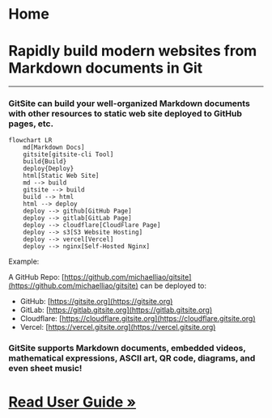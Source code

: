 # Home

# Rapidly build modern websites from Markdown documents in Git

---

### GitSite can build your well-organized Markdown documents with other resources to static web site deployed to GitHub pages, etc.

```mermaid
flowchart LR
    md[Markdown Docs]
    gitsite[gitsite-cli Tool]
    build{Build}
    deploy{Deploy}
    html[Static Web Site]
    md --> build
    gitsite --> build
    build --> html
    html --> deploy
    deploy --> github[GitHub Page]
    deploy --> gitlab[GitLab Page]
    deploy --> cloudflare[CloudFlare Page]
    deploy --> s3[S3 Website Hosting]
    deploy --> vercel[Vercel]
    deploy --> nginx[Self-Hosted Nginx]
```

Example:

A GitHub Repo: [https://github.com/michaelliao/gitsite](https://github.com/michaelliao/gitsite) can be deployed to:

- GitHub: [https://gitsite.org](https://gitsite.org)
- GitLab: [https://gitlab.gitsite.org](https://gitlab.gitsite.org)
- Cloudflare: [https://cloudflare.gitsite.org](https://cloudflare.gitsite.org)
- Vercel: [https://vercel.gitsite.org](https://vercel.gitsite.org)

### GitSite supports Markdown documents, embedded videos, mathematical expressions, ASCII art, QR code, diagrams, and even sheet music!

# [Read User Guide »](/books/gitsite-guide/index.html)
